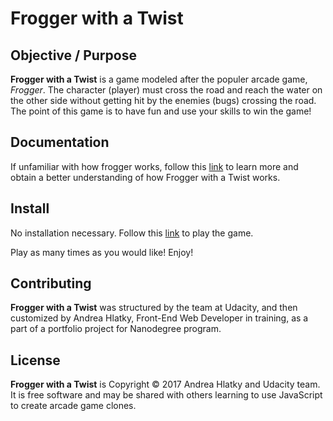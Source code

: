 # Frogger with a Twist

## Objective / Purpose

**Frogger with a Twist** is a game modeled after the populer arcade game, _Frogger_. The character (player) must cross the road and reach the water on the other side without getting hit by the enemies (bugs) crossing the road. The point of this game is to have fun and use your skills to win the game! 

## Documentation 

If unfamiliar with how frogger works, follow this [link](http://www.classicgaming.cc/classics/frogger/about) to learn more and obtain a better understanding of how Frogger with a Twist works.

## Install

No installation necessary. Follow this [link](https://github.com/ahlatky/Frogger-with-a-Twist) to play the game.

Play as many times as you would like! Enjoy!

## Contributing 

**Frogger with a Twist** was structured by the team at Udacity, and then customized by Andrea Hlatky, Front-End Web Developer in training, as a part of a portfolio project for Nanodegree program. 

## License

**Frogger with a Twist** is Copyright © 2017 Andrea Hlatky and Udacity team. It is free software and may be shared with others learning to use JavaScript to create arcade game clones. 


